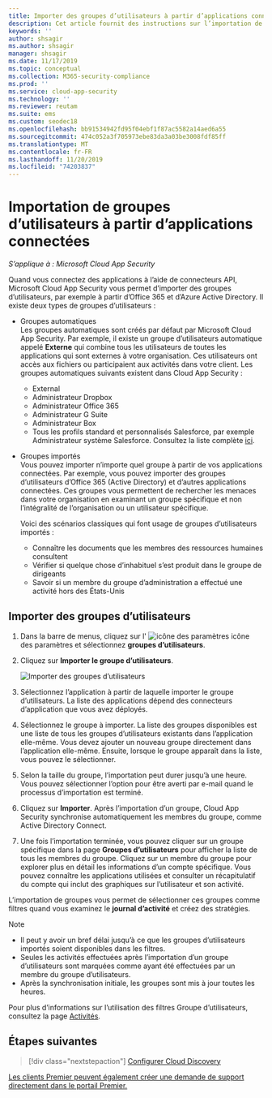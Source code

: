 ```yaml
---
title: Importer des groupes d’utilisateurs à partir d’applications connectées dans Cloud App Security
description: Cet article fournit des instructions sur l’importation de groupes d’utilisateurs issus d’applications connectées vers Cloud App Security.
keywords: ''
author: shsagir
ms.author: shsagir
manager: shsagir
ms.date: 11/17/2019
ms.topic: conceptual
ms.collection: M365-security-compliance
ms.prod: ''
ms.service: cloud-app-security
ms.technology: ''
ms.reviewer: reutam
ms.suite: ems
ms.custom: seodec18
ms.openlocfilehash: bb91534942fd95f04ebf1f87ac5582a14aed6a55
ms.sourcegitcommit: 474c052a3f705973ebe83da3a03be3008fdf85ff
ms.translationtype: MT
ms.contentlocale: fr-FR
ms.lasthandoff: 11/20/2019
ms.locfileid: "74203837"
---
```

# <a name="importing-user-groups-from-connected-apps"></a>Importation de groupes d’utilisateurs à partir d’applications connectées

*S’applique à : Microsoft Cloud App Security*

Quand vous connectez des applications à l’aide de connecteurs API, Microsoft Cloud App Security vous permet d’importer des groupes d’utilisateurs, par exemple à partir d’Office 365 et d’Azure Active Directory. Il existe deux types de groupes d’utilisateurs :

- Groupes automatiques  
Les groupes automatiques sont créés par défaut par Microsoft Cloud App Security. Par exemple, il existe un groupe d’utilisateurs automatique appelé **Externe** qui combine tous les utilisateurs de toutes les applications qui sont externes à votre organisation. Ces utilisateurs ont accès aux fichiers ou participaient aux activités dans votre client. Les groupes automatiques suivants existent dans Cloud App Security :

  - External
  - Administrateur Dropbox
  - Administrateur Office 365
  - Administrateur G Suite
  - Administrateur Box
  - Tous les profils standard et personnalisés Salesforce, par exemple Administrateur système Salesforce. Consultez la liste complète [ici](https://help.salesforce.com/articleView?id=standard_profiles.htm&language=en&type=0).

- Groupes importés  
Vous pouvez importer n’importe quel groupe à partir de vos applications connectées. Par exemple, vous pouvez importer des groupes d’utilisateurs d’Office 365 (Active Directory) et d’autres applications connectées. Ces groupes vous permettent de rechercher les menaces dans votre organisation en examinant un groupe spécifique et non l’intégralité de l’organisation ou un utilisateur spécifique.

  Voici des scénarios classiques qui font usage de groupes d’utilisateurs importés :

  - Connaître les documents que les membres des ressources humaines consultent
  - Vérifier si quelque chose d’inhabituel s’est produit dans le groupe de dirigeants
  - Savoir si un membre du groupe d’administration a effectué une activité hors des États-Unis

## <a name="how-to-import-user-groups"></a>Importer des groupes d’utilisateurs

1. Dans la barre de menus, cliquez sur l' ![icône](./media/settings-icon.png "icône des paramètres") des paramètres icône des paramètres et sélectionnez **groupes d’utilisateurs**.
1. Cliquez sur **Importer le groupe d’utilisateurs**.

    ![Importer des groupes d’utilisateurs](./media/user-groups-add.png)

1. Sélectionnez l’application à partir de laquelle importer le groupe d’utilisateurs. La liste des applications dépend des connecteurs d’application que vous avez déployés.
1. Sélectionnez le groupe à importer. La liste des groupes disponibles est une liste de tous les groupes d’utilisateurs existants dans l’application elle-même. Vous devez ajouter un nouveau groupe directement dans l’application elle-même. Ensuite, lorsque le groupe apparaît dans la liste, vous pouvez le sélectionner.
1. Selon la taille du groupe, l’importation peut durer jusqu’à une heure. Vous pouvez sélectionner l’option pour être averti par e-mail quand le processus d’importation est terminé.
1. Cliquez sur **Importer**. Après l’importation d’un groupe, Cloud App Security synchronise automatiquement les membres du groupe, comme Active Directory Connect.
1. Une fois l’importation terminée, vous pouvez cliquer sur un groupe spécifique dans la page **Groupes d’utilisateurs** pour afficher la liste de tous les membres du groupe. Cliquez sur un membre du groupe pour explorer plus en détail les informations d’un compte spécifique. Vous pouvez connaître les applications utilisées et consulter un récapitulatif du compte qui inclut des graphiques sur l’utilisateur et son activité.

L’importation de groupes vous permet de sélectionner ces groupes comme filtres quand vous examinez le **journal d’activité** et créez des stratégies.

> [!NOTE]
>
> - Il peut y avoir un bref délai jusqu’à ce que les groupes d’utilisateurs importés soient disponibles dans les filtres.
> - Seules les activités effectuées après l’importation d’un groupe d’utilisateurs sont marquées comme ayant été effectuées par un membre du groupe d’utilisateurs.
> - Après la synchronisation initiale, les groupes sont mis à jour toutes les heures.

Pour plus d’informations sur l’utilisation des filtres Groupe d’utilisateurs, consultez la page [Activités](activity-filters.md).

## <a name="next-steps"></a>Étapes suivantes

> [!div class="nextstepaction"]
> [Configurer Cloud Discovery](set-up-cloud-discovery.md)

[Les clients Premier peuvent également créer une demande de support directement dans le portail Premier.](https://premier.microsoft.com/)
